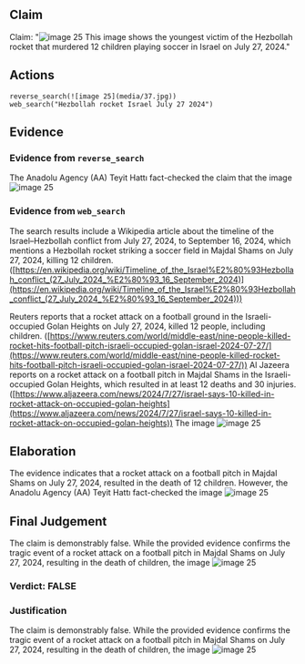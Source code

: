 ## Claim
Claim: "![image 25](media/37.jpg) This image shows the youngest victim of the Hezbollah rocket that murdered 12 children playing soccer in Israel on July 27, 2024."

## Actions
```
reverse_search(![image 25](media/37.jpg))
web_search("Hezbollah rocket Israel July 27 2024")
```

## Evidence
### Evidence from `reverse_search`
The Anadolu Agency (AA) Teyit Hattı fact-checked the claim that the image ![image 25](media/37.jpg)

### Evidence from `web_search`
The search results include a Wikipedia article about the timeline of the Israel–Hezbollah conflict from July 27, 2024, to September 16, 2024, which mentions a Hezbollah rocket striking a soccer field in Majdal Shams on July 27, 2024, killing 12 children. ([https://en.wikipedia.org/wiki/Timeline_of_the_Israel%E2%80%93Hezbollah_conflict_(27_July_2024_%E2%80%93_16_September_2024)](https://en.wikipedia.org/wiki/Timeline_of_the_Israel%E2%80%93Hezbollah_conflict_(27_July_2024_%E2%80%93_16_September_2024)))

Reuters reports that a rocket attack on a football ground in the Israeli-occupied Golan Heights on July 27, 2024, killed 12 people, including children. ([https://www.reuters.com/world/middle-east/nine-people-killed-rocket-hits-football-pitch-israeli-occupied-golan-israel-2024-07-27/](https://www.reuters.com/world/middle-east/nine-people-killed-rocket-hits-football-pitch-israeli-occupied-golan-israel-2024-07-27/)) Al Jazeera reports on a rocket attack on a football pitch in Majdal Shams in the Israeli-occupied Golan Heights, which resulted in at least 12 deaths and 30 injuries. ([https://www.aljazeera.com/news/2024/7/27/israel-says-10-killed-in-rocket-attack-on-occupied-golan-heights](https://www.aljazeera.com/news/2024/7/27/israel-says-10-killed-in-rocket-attack-on-occupied-golan-heights)) The image ![image 25](media/37.jpg)

## Elaboration
The evidence indicates that a rocket attack on a football pitch in Majdal Shams on July 27, 2024, resulted in the death of 12 children. However, the Anadolu Agency (AA) Teyit Hattı fact-checked the image ![image 25](media/37.jpg)

## Final Judgement
The claim is demonstrably false. While the provided evidence confirms the tragic event of a rocket attack on a football pitch in Majdal Shams on July 27, 2024, resulting in the death of children, the image ![image 25](media/37.jpg)

### Verdict: FALSE

### Justification
The claim is demonstrably false. While the provided evidence confirms the tragic event of a rocket attack on a football pitch in Majdal Shams on July 27, 2024, resulting in the death of children, the image ![image 25](media/37.jpg)